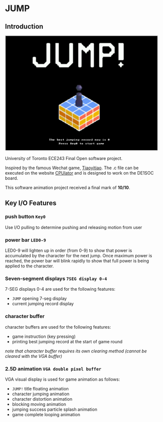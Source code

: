 # JUMP

## Introduction
![alt text](./img/jump_pic.png "Title")

University of Toronto ECE243 Final Open software project. 

Inspired by the famous Wechat game, [Tiaoyitiao](https://baike.baidu.com/item/%E8%B7%B3%E4%B8%80%E8%B7%B3/22302702).
The .c file can be executed on the website [CPUlator](https://cpulator.01xz.net/?sys=arm-de1soc) and is designed to work on the DE1SOC board.  

This software animation project received a final mark of **10/10**.

## Key I/O Features

### push button `Key0`
Use I/O pulling to determine pushing and releasing motion from user

### power bar `LED0-9`
LED0-9 will lighten up in order (from 0-9) to show that power is accumulated by the character for the next jump. Once maximum power is reached, the power bar will blink rapidly to show that full power is being applied to the character.

### Seven-segment displays `7SEG display 0-4`
7-SEG displays 0-4 are used for the following features:
- `JUMP` opening 7-seg display
- current jumping record display

### character buffer
character buffers are used for the following features:
- game instruction (key pressing)
- printing best jumping record at the start of game round

_note that character buffer requires its own clearing method (cannot be cleared with the VGA buffer)_

### 2.5D animation `VGA double pixel buffer`
VGA visual display is used for game animation as follows:
- `JUMP!` title floating animation
- character jumping animation
- character distortion animation
- blocking moving animation
- jumping success particle splash animation
- game complete looping animation
